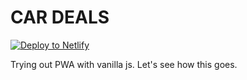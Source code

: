 # CAR DEALS

<!-- Markdown snippet -->
[![Deploy to Netlify](https://www.netlify.com/img/deploy/button.svg)](https://app.netlify.com/start/deploy?repository=https://github.com/BolajiOlajide/car-deals)

Trying out PWA with vanilla js. Let's see how this goes.
